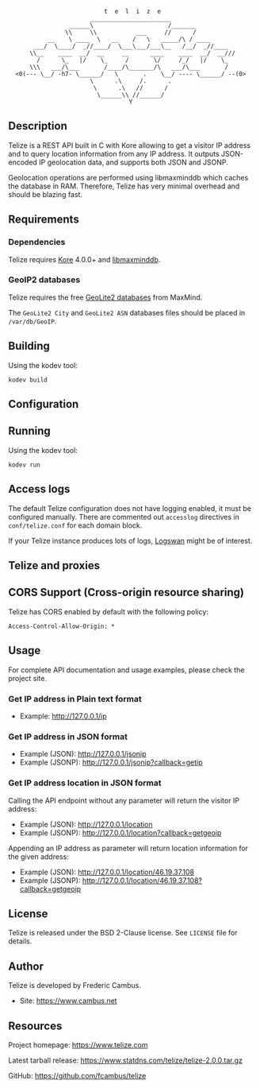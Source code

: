 
                               t  e  l  i  z  e
                           _______________________
                     ______\                     /_______
                    \\     \\           ___     //      /
               __    \ ____  \   __    /   \   _____/\ / ____
           ___/  \____/  _//____/  \___\___/___\__   /__/  _//____
          \\__    ____  __/  __     __      ____    ____  __/  __///
            /      \_   |/    \_     /       \/     /_/   |/    \_
          \\\   ___/\___       /____/\_______/\   ___/\___       /
      <0(--- \__/ -h7- \______/   \       .    \__/ ---- \______/ --(0>
                           \      .\     /.      .
                            \      .\   //      /
                             \______\\ //______/
                                      Y

## Description

Telize is a REST API built in C with Kore allowing to get a visitor IP
address and to query location information from any IP address. It outputs
JSON-encoded IP geolocation data, and supports both JSON and JSONP.

Geolocation operations are performed using libmaxminddb which caches the
database in RAM. Therefore, Telize has very minimal overhead and should
be blazing fast.

## Requirements

### Dependencies

Telize requires [Kore][1] 4.0.0+ and [libmaxminddb][2].

### GeoIP2 databases

Telize requires the free [GeoLite2 databases][3] from MaxMind.

The `GeoLite2 City` and `GeoLite2 ASN` databases files should be placed
in `/var/db/GeoIP`.

## Building

Using the kodev tool:

	kodev build

## Configuration

## Running

Using the kodev tool:

	kodev run

## Access logs

The default Telize configuration does not have logging enabled, it must be
configured manually. There are commented out `accesslog` directives in
`conf/telize.conf` for each domain block.

If your Telize instance produces lots of logs, [Logswan][4] might be of
interest.

## Telize and proxies

## CORS Support (Cross-origin resource sharing)

Telize has CORS enabled by default with the following policy:

	Access-Control-Allow-Origin: *

## Usage

For complete API documentation and usage examples, please check the
project site.

### Get IP address in Plain text format

- Example: http://127.0.0.1/ip

### Get IP address in JSON format

- Example (JSON): http://127.0.0.1/jsonip
- Example (JSONP): http://127.0.0.1/jsonip?callback=getip

### Get IP address location in JSON format

Calling the API endpoint without any parameter will return the visitor
IP address:

- Example (JSON): http://127.0.0.1/location
- Example (JSONP): http://127.0.0.1/location?callback=getgeoip

Appending an IP address as parameter will return location information for
the given address:

- Example (JSON): http://127.0.0.1/location/46.19.37.108
- Example (JSONP): http://127.0.0.1/location/46.19.37.108?callback=getgeoip

## License

Telize is released under the BSD 2-Clause license. See `LICENSE` file
for details.

## Author

Telize is developed by Frederic Cambus.

- Site: https://www.cambus.net

## Resources

Project homepage: https://www.telize.com

Latest tarball release: https://www.statdns.com/telize/telize-2.0.0.tar.gz

GitHub: https://github.com/fcambus/telize

[1]: https://kore.io
[2]: https://github.com/maxmind/libmaxminddb
[3]: https://dev.maxmind.com/geoip/geoip2/geolite2/
[4]: https://www.logswan.org
